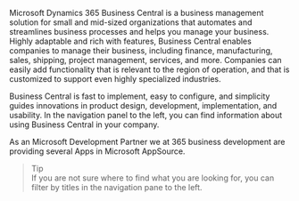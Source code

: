 Microsoft Dynamics 365 Business Central is a business management solution for small and mid-sized organizations that automates and streamlines business processes and helps you manage your business. Highly adaptable and rich with features, Business Central enables companies to manage their business, including finance, manufacturing, sales, shipping, project management, services, and more. Companies can easily add functionality that is relevant to the region of operation, and that is customized to support even highly specialized industries.

Business Central is fast to implement, easy to configure, and simplicity guides innovations in product design, development, implementation, and usability. In the navigation panel to the left, you can find information about using Business Central in your company.

As an Microsoft Development Partner we at 365 business development are providing several Apps in Microsoft AppSource.

> Tip<br/>If you are not sure where to find what you are looking for, you can filter by titles in the navigation pane to the left.
